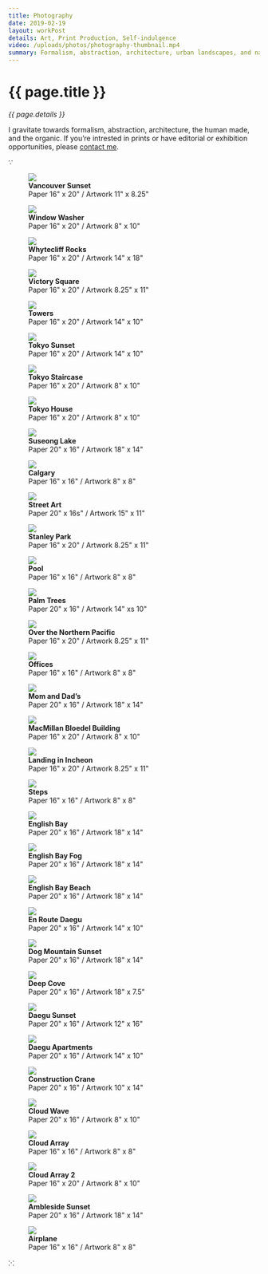 ```yaml
---
title: Photography
date: 2019-02-19
layout: workPost
details: Art, Print Production, Self-indulgence
video: /uploads/photos/photography-thumbnail.mp4
summary: Formalism, abstraction, architecture, urban landscapes, and nature.
---
```

<div class="mw-900  bp1-u-textAlign-center  u-mar-auto  u-mar-b05">
    <h1 class="u-noMargin u-mar-b01">{{ page.title }}</h1>
    <p class="as-h5  u-mar-b05"><em>{{ page.details }}</em></p>
    <p class="as-h3">I gravitate towards formalism, abstraction, architecture, the human made, and the organic. If you’re intrested in prints or have editorial or exhibition opportunities, please <a href="mailto:almjustin@gmail.com" target="_blank">contact me</a>.</p>
    <p class="as-h5  u-mar-b05">&#8757;</p>
</div>
<div class="Grid  Grid--withGutters  Grid--alignMiddle">
    <div class="Grid-cell  u-size1of2">
        <figure>
            <img src="/uploads/photos/yaletown-sunset-framed.jpg"/>
            <figcaption><strong>Vancouver Sunset</strong><br>Paper 16" x 20" / Artwork 11" x 8.25"</figcaption>
        </figure>
    </div>
    <div class="Grid-cell  u-size1of2">
        <figure>
            <img src="/uploads/photos/window-washer-framed.jpg"/>
            <figcaption><strong>Window Washer</strong><br>Paper 16" x 20" / Artwork 8" x 10"</figcaption>
        </figure>
    </div>
</div>
<div class="Grid  Grid--withGutters  Grid--alignMiddle">
    <div class="Grid-cell  u-size1of2">
        <figure>
            <img src="/uploads/photos/whytecliff-rocks-framed.jpg"/>
            <figcaption><strong>Whytecliff Rocks</strong><br>Paper 16" x 20" / Artwork 14" x 18"</figcaption>
        </figure>
    </div>
    <div class="Grid-cell  u-size1of2">
        <figure>
            <img src="/uploads/photos/victory-square-framed.jpg"/>
            <figcaption><strong>Victory Square</strong><br>Paper 16" x 20" / Artwork 8.25" x 11"</figcaption>
        </figure>
    </div>
</div>
<div class="Grid  Grid--withGutters  Grid--alignMiddle">
    <div class="Grid-cell  u-size1of2">
        <figure>
            <img src="/uploads/photos/towers-framed.jpg"/>
            <figcaption><strong>Towers</strong><br>Paper 16" x 20" / Artwork 14" x 10"</figcaption>
        </figure>
    </div>
    <div class="Grid-cell  u-size1of2">
        <figure>
            <img src="/uploads/photos/tokyo-sunset-framed.jpg"/>
            <figcaption><strong>Tokyo Sunset</strong><br>Paper 16" x 20" / Artwork 14" x 10"</figcaption>
        </figure>
    </div>
</div>

<div class="Grid  Grid--withGutters  Grid--alignMiddle">
    <div class="Grid-cell  u-size1of2">
        <figure>
            <img src="/uploads/photos/tokyo-staircase-framed.jpg"/>
            <figcaption><strong>Tokyo Staircase</strong><br>Paper 16" x 20" / Artwork 8" x 10"</figcaption>
        </figure>
    </div>
    <div class="Grid-cell  u-size1of2">
        <figure>
            <img src="/uploads/photos/tokyo-house-framed.jpg"/>
            <figcaption><strong>Tokyo House</strong><br>Paper 16" x 20" / Artwork 8" x 10"</figcaption>
        </figure>
    </div>
</div>
<div class="Grid  Grid--withGutters  Grid--alignMiddle">
    <div class="Grid-cell  u-size1of2">
        <figure>
            <img src="/uploads/photos/suseong-lake-framed.jpg"/>
            <figcaption><strong>Suseong Lake</strong><br>Paper 20" x 16" / Artwork 18" x 14"</figcaption>
        </figure>
    </div>
    <div class="Grid-cell  u-size1of2">
        <figure>
            <img src="/uploads/photos/suburbs-of-calgary-framed.jpg"/>
            <figcaption><strong>Calgary</strong><br>Paper 16" x 16" / Artwork 8" x 8"</figcaption>
        </figure>
    </div>
</div>
<div class="Grid  Grid--withGutters  Grid--alignMiddle">
    <div class="Grid-cell  u-size1of2">
        <figure>
            <img src="/uploads/photos/street-art-framed.jpg"/>
            <figcaption><strong>Street Art</strong><br>Paper 20" x 16s" / Artwork 15" x 11"</figcaption>
        </figure>
    </div>
    <div class="Grid-cell  u-size1of2">
        <figure>
            <img src="/uploads/photos/stanley-park-framed.jpg"/>
            <figcaption><strong>Stanley Park</strong><br>Paper 16" x 20" / Artwork 8.25" x 11"</figcaption>
        </figure>
    </div>
</div>

<div class="Grid  Grid--withGutters  Grid--alignMiddle">
    <div class="Grid-cell  u-size1of2">
        <figure>
            <img src="/uploads/photos/pool-framed.jpg"/>
            <figcaption><strong>Pool</strong><br>Paper 16" x 16" / Artwork 8" x 8"</figcaption>
        </figure>
    </div>
    <div class="Grid-cell  u-size1of2">
        <figure>
            <img src="/uploads/photos/palm-trees-framed.jpg"/>
            <figcaption><strong>Palm Trees</strong><br>Paper 20" x 16" / Artwork 14" xs 10"</figcaption>
        </figure>
    </div>
</div>

<div class="Grid  Grid--withGutters  Grid--alignMiddle">
    <div class="Grid-cell  u-size1of2">
        <figure>
            <img src="/uploads/photos/over-the-northern-pacific-framed.jpg"/>
            <figcaption><strong>Over the Northern Pacific</strong><br>Paper 16" x 20" / Artwork 8.25" x 11"</figcaption>
        </figure>
    </div>
    <div class="Grid-cell  u-size1of2">
        <figure>
            <img src="/uploads/photos/offices-framed.jpg"/>
            <figcaption><strong>Offices</strong><br>Paper 16" x 16" / Artwork 8" x 8"</figcaption>
        </figure>
    </div>
</div>

<div class="Grid  Grid--withGutters  Grid--alignMiddle">
    <div class="Grid-cell  u-size1of2">
        <figure>
            <img src="/uploads/photos/mom-and-dads-framed.jpg"/>
            <figcaption><strong>Mom and Dad’s</strong><br>Paper 20" x 16" / Artwork 18" x 14"</figcaption>
        </figure>
    </div>
    <div class="Grid-cell  u-size1of2">
        <figure>
            <img src="/uploads/photos/macmillan-bloedel-building-framed.jpg"/>
            <figcaption><strong>MacMillan Bloedel Building</strong><br>Paper 16" x 20" / Artwork 8" x 10"</figcaption>
        </figure>
    </div>
</div>

<div class="Grid  Grid--withGutters  Grid--alignMiddle">
    <div class="Grid-cell  u-size1of2">
        <figure>
            <img src="/uploads/photos/landing-incheon-framed.jpg"/>
            <figcaption><strong>Landing in Incheon</strong><br>Paper 16" x 20" / Artwork 8.25" x 11"</figcaption>
        </figure>
    </div>
    <div class="Grid-cell  u-size1of2">
        <figure>
            <img src="/uploads/photos/gallery-steps-framed.jpg"/>
            <figcaption><strong>Steps</strong><br>Paper 16" x 16" / Artwork 8" x 8"</figcaption>
        </figure>
    </div>
</div>

<div class="Grid  Grid--withGutters  Grid--alignMiddle">
    <div class="Grid-cell  u-size1of2">
        <figure>
            <img src="/uploads/photos/english-bay-framed.jpg"/>
            <figcaption><strong>English Bay</strong><br>Paper 20" x 16" / Artwork 18" x 14"</figcaption>
        </figure>
    </div>
    <div class="Grid-cell  u-size1of2">
        <figure>
            <img src="/uploads/photos/english-bay-fog-framed.jpg"/>
            <figcaption><strong>English Bay Fog</strong><br>Paper 20" x 16" / Artwork 18" x 14"</figcaption>
        </figure>
    </div>
</div>

<div class="Grid  Grid--withGutters  Grid--alignMiddle">
    <div class="Grid-cell  u-size1of2">
        <figure>
            <img src="/uploads/photos/english-bay-beach-framed.jpg"/>
            <figcaption><strong>English Bay Beach</strong><br>Paper 20" x 16" / Artwork 18" x 14"</figcaption>
        </figure>
    </div>
    <div class="Grid-cell  u-size1of2">
        <figure>
            <img src="/uploads/photos/en-route-daegu-framed.jpg"/>
            <figcaption><strong>En Route Daegu</strong><br>Paper 20" x 16" / Artwork 14" x 10"</figcaption>
        </figure>
    </div>
</div>

<div class="Grid  Grid--withGutters  Grid--alignMiddle">
    <div class="Grid-cell  u-size1of2">
        <figure>
            <img src="/uploads/photos/dog-mountain-sunset-framed.jpg"/>
            <figcaption><strong>Dog Mountain Sunset</strong><br>Paper 20" x 16" / Artwork 18" x 14"</figcaption>
        </figure>
    </div>
    <div class="Grid-cell  u-size1of2">
        <figure>
            <img src="/uploads/photos/deep-cove-framed.jpg"/>
            <figcaption><strong>Deep Cove</strong><br>Paper 20" x 16" / Artwork 18" x 7.5"</figcaption>
        </figure>
    </div>
</div>

<div class="Grid  Grid--withGutters  Grid--alignMiddle">
    <div class="Grid-cell  u-size1of2">
        <figure>
            <img src="/uploads/photos/daegu-sunset-framed.jpg"/>
            <figcaption><strong>Daegu Sunset</strong><br>Paper 20" x 16" / Artwork 12" x 16"</figcaption>
        </figure>
    </div>
    <div class="Grid-cell  u-size1of2">
        <figure>
            <img src="/uploads/photos/daegu-apartments-framed.jpg"/>
            <figcaption><strong>Daegu Apartments</strong><br>Paper 20" x 16" / Artwork 14" x 10"</figcaption>
        </figure>
    </div>
</div>

<div class="Grid  Grid--withGutters  Grid--alignMiddle">
    <div class="Grid-cell  u-size1of2">
        <figure>
            <img src="/uploads/photos/construction-crane-framed.jpg"/>
            <figcaption><strong>Construction Crane</strong><br>Paper 20" x 16" / Artwork 10" x 14"</figcaption>
        </figure>
    </div>
    <div class="Grid-cell  u-size1of2">
        <figure>
            <img src="/uploads/photos/cloud-wave-framed.jpg"/>
            <figcaption><strong>Cloud Wave</strong><br>Paper 20" x 16" / Artwork 8" x 10"</figcaption>
        </figure>
    </div>
</div>

<div class="Grid  Grid--withGutters  Grid--alignMiddle">
    <div class="Grid-cell  u-size1of2">
        <figure>
            <img src="/uploads/photos/cloud-array-framed.jpg"/>
            <figcaption><strong>Cloud Array</strong><br>Paper 16" x 16" / Artwork 8" x 8"</figcaption>
        </figure>
    </div>
    <div class="Grid-cell  u-size1of2">
        <figure>
            <img src="/uploads/photos/cloud-array-2-framed.jpg"/>
            <figcaption><strong>Cloud Array 2</strong><br>Paper 16" x 20" / Artwork 8" x 10"</figcaption>
        </figure>
    </div>
</div>

<div class="Grid  Grid--withGutters  Grid--alignMiddle">
    <div class="Grid-cell  u-size1of2">
        <figure>
            <img src="/uploads/photos/ambleside-sunset-framed.jpg"/>
            <figcaption><strong>Ambleside Sunset</strong><br>Paper 20" x 16" / Artwork 18" x 14"</figcaption>
        </figure>
    </div>
    <div class="Grid-cell  u-size1of2">
        <figure>
            <img src="/uploads/photos/airplane-framed.jpg"/>
            <figcaption><strong>Airplane</strong><br>Paper 16" x 16" / Artwork 8" x 8"</figcaption>
        </figure>
    </div>
</div>
<p class="u-mar-b05  u-textAlign-center u-mar-b05">&#8281;</p>